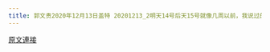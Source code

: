 ```yaml
---
title: 郭文贵2020年12月13日盖特 20201213_2明天14号后天15号就像几周以前，我说过的一样，这是关键的日子，你们会很开心，会很兴奋的
---
```


[原文連接](https://gnews.org/ThreadView/53479560)


